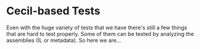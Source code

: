 ﻿# Cecil-based Tests

Even with the huge variety of tests that we have there's still a few things that are hard to test properly. Some of them can be tested by analyzing the assemblies (IL or metadata). So here we are...